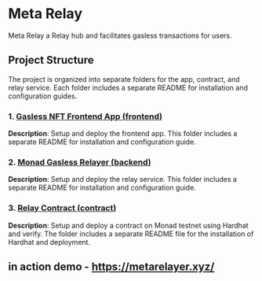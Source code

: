 
# Meta Relay

Meta Relay a Relay hub and facilitates gasless transactions for users.

## Project Structure

The project is organized into separate folders for the app, contract, and relay service. Each folder includes a separate README for installation and configuration guides.

### 1. [Gasless NFT Frontend App (**frontend**)](https://github.com/MetaRelayer/master/tree/main/frontend)
**Description**: Setup and deploy the frontend app. This folder includes a separate README for installation and configuration guide.

### 2. [Monad Gasless Relayer (**backend**)](https://github.com/MetaRelayer/master/tree/main/backend)
**Description**: Setup and deploy the relay service. This folder includes a separate README for installation and configuration guide.

### 3. [Relay Contract (**contract**)](https://github.com/MetaRelayer/master/tree/main/contract)
**Description**: Setup and deploy a contract on Monad testnet using Hardhat and verify. The folder includes a separate README file for the installation of Hardhat and deployment.

## in action demo - https://metarelayer.xyz/
